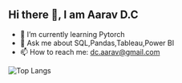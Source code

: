 ## Hi there 👋, I am Aarav D.C

- 🌱 I’m currently learning Pytorch
- 💬 Ask me about SQL,Pandas,Tableau,Power BI
- 📫 How to reach me: dc.aarav@gmail.com

![Top Langs](https://github-readme-stats.vercel.app/api/top-langs/?username=Aarav562&layout=compact)
